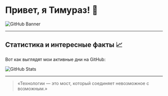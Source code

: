 # Привет, я Тимураз! 👋

![GitHub Banner](https://media.giphy.com/media/1xVifVuKphTKs9lDWs/giphy.gif)

---

## Статистика и интересные факты 📈

Вот как выглядят мои активные дни на GitHub:

![GitHub Stats](https://github-readme-stats.vercel.app/api?username=Taimuraz&show_icons=true&hide_title=true&count_private=true&hide=prs&theme=radical)

---

> «Технологии — это мост, который соединяет невозможное с возможным.»
